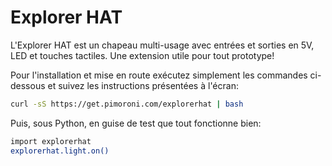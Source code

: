 <!--
---
name: Explorer HAT
class: board
type: cap.,e/s,multi
formfactor: HAT
manufacturer: Pimoroni
description: Un chapeau multi-usage avec entrées et sorties 5V
url: http://shop.pimoroni.com/products/explorer-hat
github: https://github.com/pimoroni/explorer-hat
buy: http://shop.pimoroni.com/products/explorer-hat
image: 'explorer-hat.png'
pincount: 40
eeprom: yes
pin:
  '7':
    name: LED 1
    mode: output
    active: high
  '11':
    name: LED 2
    mode: output
    active: high
  '13':
    name: LED 3
    mode: output
    active: high
  '15':
    name: Entrée 2
    mode: input
    active: high
  '16':
    name: Entrée 1
    mode: input
    active: high
  '18':
    name: Entrée 3
    mode: input
    active: high
  '22':
    name: Entrée 4
    mode: input
    active: high
  '29':
    name: LED 4
    mode: output
    active: high
  '31':
    name: Sortie 1
    mode: output
    active: high
  '32':
    name: Sortie 2
    mode: output
    active: high
  '33':
    name: Sortie 3
    mode: output
    active: high
  '36':
    name: Sortie 4
    mode: output
    active: high
i2c:
  '0x28':
    name: Capteur tactile
    device: cap1208
-->
# Explorer HAT

L'Explorer HAT est un chapeau multi-usage avec entrées et sorties en 5V, LED et touches tactiles. Une extension utile pour tout prototype!

Pour l'installation et mise en route exécutez simplement les commandes ci-dessous et suivez les instructions présentées à l'écran:

```bash
curl -sS https://get.pimoroni.com/explorerhat | bash
```

Puis, sous Python, en guise de test que tout fonctionne bien:

```bash
import explorerhat
explorerhat.light.on()
```
